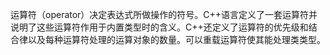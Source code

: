 运算符（operator）决定表达式所做操作的符号。C++语言定义了一套运算符并说明了这些运算符作用于内置类型时的含义。C++还定义了运算符的优先级和结合律以及每种运算符处理的运算对象的数量。可以重载运算符使其能处理类类型。
